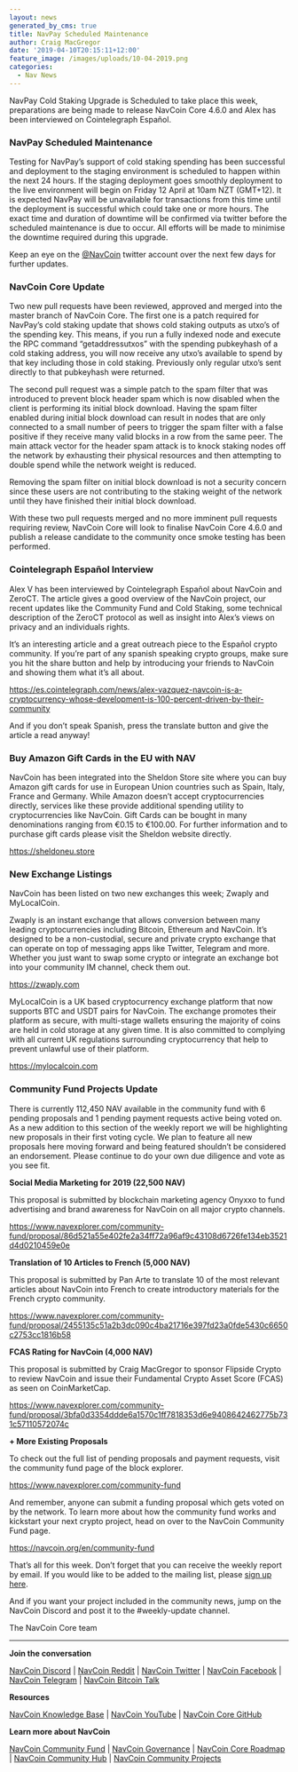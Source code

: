 ```yaml
---
layout: news
generated_by_cms: true
title: NavPay Scheduled Maintenance
author: Craig MacGregor
date: '2019-04-10T20:15:11+12:00'
feature_image: /images/uploads/10-04-2019.png
categories:
  - Nav News
---
```

NavPay Cold Staking Upgrade is Scheduled to take place this week, preparations are being made to release NavCoin Core 4.6.0 and Alex has been interviewed on Cointelegraph Español.

<!--more-->

### NavPay Scheduled Maintenance

Testing for NavPay’s support of cold staking spending has been successful and deployment to the staging environment is scheduled to happen within the next 24 hours. If the staging deployment goes smoothly deployment to the live environment will begin on Friday 12 April at 10am NZT (GMT+12). It is expected NavPay will be unavailable for transactions from this time until the deployment is successful which could take one or more hours. The exact time and duration of downtime will be confirmed via twitter before the scheduled maintenance is due to occur. All efforts will be made to minimise the downtime required during this upgrade.

Keep an eye on the [@NavCoin](https://twitter.com/NAVCoin) twitter account over the next few days for further updates.

### NavCoin Core Update

Two new pull requests have been reviewed, approved and merged into the master branch of NavCoin Core. The first one is a patch required for NavPay’s cold staking update that shows cold staking outputs as utxo’s of the spending key. This means, if you run a fully indexed node and execute the RPC command “getaddressutxos” with the spending pubkeyhash of a cold staking address, you will now receive any utxo’s available to spend by that key including those in cold staking. Previously only regular utxo’s sent directly to that pubkeyhash were returned. 

The second pull request was a simple patch to the spam filter that was introduced to prevent block header spam which is now disabled when the client is performing its initial block download. Having the spam filter enabled during initial block download can result in nodes that are only connected to a small number of peers to trigger the spam filter with a false positive if they receive many valid blocks in a row from the same peer. The main attack vector for the header spam attack is to knock staking nodes off the network by exhausting their physical resources and then attempting to double spend while the network weight is reduced. 

Removing the spam filter on initial block download is not a security concern since these users are not contributing to the staking weight of the network until they have finished their initial block download.

With these two pull requests merged and no more imminent pull requests requiring review, NavCoin Core will look to finalise NavCoin Core 4.6.0 and publish a release candidate to the community once smoke testing has been performed.

### Cointelegraph Español Interview

Alex V has been interviewed by Cointelegraph Español about NavCoin and ZeroCT. The article gives a good overview of the NavCoin project, our recent updates like the Community Fund and Cold Staking, some technical description of the ZeroCT protocol as well as insight into Alex’s views on privacy and an individuals rights.

It’s an interesting article and a great outreach piece to the Español crypto community. If you’re part of any spanish speaking crypto groups, make sure you hit the share button and help by introducing your friends to NavCoin and showing them what it’s all about.

<https://es.cointelegraph.com/news/alex-vazquez-navcoin-is-a-cryptocurrency-whose-development-is-100-percent-driven-by-their-community>

And if you don’t speak Spanish, press the translate button and give the article a read anyway!

### Buy Amazon Gift Cards in the EU with NAV

NavCoin has been integrated into the Sheldon Store site where you can buy Amazon gift cards for use in European Union countries such as Spain, Italy, France and Germany. While Amazon doesn’t accept cryptocurrencies directly, services like these provide additional spending utility to cryptocurrencies like NavCoin. Gift Cards can be bought in many denominations ranging from €0.15 to €100.00. For further information and to purchase gift cards please visit the Sheldon website directly.

<https://sheldoneu.store> 

### New Exchange Listings

NavCoin has been listed on two new exchanges this week; Zwaply and MyLocalCoin.

Zwaply is an instant exchange that allows conversion between many leading cryptocurrencies including Bitcoin, Ethereum and NavCoin. It’s designed to be a non-custodial, secure and private crypto exchange that can operate on top of messaging apps like Twitter, Telegram and more. Whether you just want to swap some crypto or integrate an exchange bot into your community IM channel, check them out.

<https://zwaply.com>

MyLocalCoin is a UK based cryptocurrency exchange platform that now supports BTC and USDT pairs for NavCoin. The exchange promotes their platform as secure, with multi-stage wallets ensuring the majority of coins are held in cold storage at any given time. It is also committed to complying with all current UK regulations surrounding cryptocurrency that help to prevent unlawful use of their platform.

<https://mylocalcoin.com>

### Community Fund Projects Update

There is currently 112,450 NAV available in the community fund with 6 pending proposals and 1 pending payment requests active being voted on. As a new addition to this section of the weekly report we will be highlighting new proposals in their first voting cycle. We plan to feature all new proposals here moving forward and being featured shouldn’t be considered an endorsement. Please continue to do your own due diligence and vote as you see fit.

**Social Media Marketing for 2019 (22,500 NAV)**

This proposal is submitted by blockchain marketing agency Onyxxo to fund advertising and brand awareness for NavCoin on all major crypto channels.

<https://www.navexplorer.com/community-fund/proposal/86d521a55e402fe2a34ff72a96af9c43108d6726fe134eb3521d4d0210459e0e>

**Translation of 10 Articles to French (5,000 NAV)**

This proposal is submitted by Pan Arte to translate 10 of the most relevant articles about NavCoin into French to create introductory materials for the French crypto community.

<https://www.navexplorer.com/community-fund/proposal/2455135c51a2b3dc090c4ba21716e397fd23a0fde5430c6650c2753cc1816b58>

**FCAS Rating for NavCoin (4,000 NAV)**

This proposal is submitted by Craig MacGregor to sponsor Flipside Crypto to review NavCoin and issue their Fundamental Crypto Asset Score (FCAS) as seen on CoinMarketCap.

<https://www.navexplorer.com/community-fund/proposal/3bfa0d3354ddde6a1570c1ff7818353d6e9408642462775b731c57110572074c>

**+ More Existing Proposals**

To check out the full list of pending proposals and payment requests, visit the community fund page of the block explorer.

<https://www.navexplorer.com/community-fund>

And remember, anyone can submit a funding proposal which gets voted on by the network. To learn more about how the community fund works and kickstart your next crypto project, head on over to the NavCoin Community Fund page.

<https://navcoin.org/en/community-fund>

That’s all for this week. Don’t forget that you can receive the weekly report by email. If you would like to be added to the mailing list, please [sign up here](http://eepurl.com/cGq92z). 

And if you want your project included in the community news, jump on the NavCoin Discord and post it to the #weekly-update channel.

The NavCoin Core team

- - -

**Join the conversation**

[NavCoin&nbsp;Discord](https://discord.gg/y4Vu9jw) | [NavCoin&nbsp;Reddit](https://www.reddit.com/r/NavCoin) | [NavCoin&nbsp;Twitter](https://twitter.com/NavCoin) | [NavCoin&nbsp;Facebook](https://www.facebook.com/NavCoin/) | [NavCoin&nbsp;Telegram](https://t.me/navcoin) | [NavCoin&nbsp;Bitcoin&nbsp;Talk](https://bitcointalk.org/index.php?topic=679791)

**Resources**

[NavCoin&nbsp;Knowledge&nbsp;Base](https://info.navcoin.org) | [NavCoin&nbsp;YouTube](https://www.youtube.com/NavCoinCore) | [NavCoin&nbsp;Core&nbsp;GitHub](https://github.com/navcoin/navcoin-core)

**Learn more about NavCoin**

[NavCoin&nbsp;Community&nbsp;Fund](https://navcoin.org/en/community-fund) | [NavCoin&nbsp;Governance](https://navcoin.org/en/governance) | [NavCoin&nbsp;Core&nbsp;Roadmap](https://navcoin.org/en/roadmap) | [NavCoin Community&nbsp;Hub](https://navhub.org) | [NavCoin&nbsp;Community&nbsp;Projects](https://navhub.org/projects)
